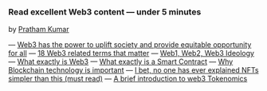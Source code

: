 ### Read excellent Web3 content — under 5 minutes

by [Pratham Kumar](https://twitter.com/prathkum)

— [Web3 has the power to uplift society and provide equitable opportunity for all](./web3-has-the-power-to-uplift-society.md)
— [18 Web3 related terms that matter](./18-web3-related-terms-that-matter.md)
— [Web1, Web2, Web3 Ideology](./web1-web2-web3-ideology.md)
— [What exactly is Web3](./what-exactly-is-web3.md)
— [What exactly is a Smart Contract](./what-exactly-is-smart-contract.md)
— [Why Blockchain technology is important](./why-blockchain-technology-is-important.md)
— [I bet, no one has ever explained NFTs simpler than this (must read)](./nfts-explained.md)
— [A brief introduction to web3 Tokenomics](./a-brief-introduction-to-web3-tokennomics.md)
